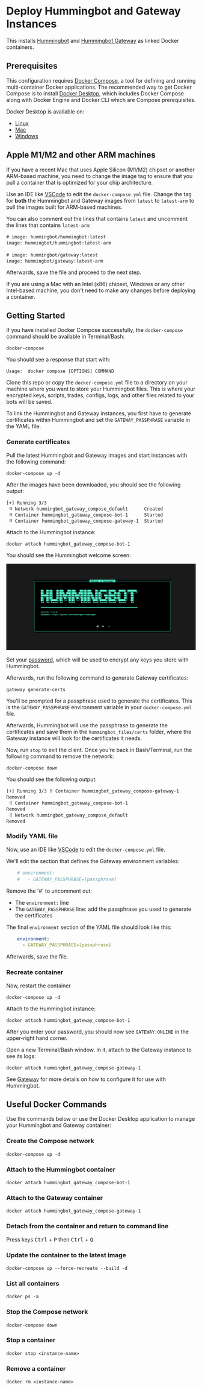 # Deploy Hummingbot and Gateway Instances

This installs [Hummingbot](https://github.com/hummingbot/hummingbot) and [Hummingbot Gateway](https://github.com/hummingbot/gateway) as linked Docker containers.

## Prerequisites

This configuration requires [Docker Compose](https://docs.docker.com/compose/), a tool for defining and running multi-container Docker applications. The recommended way to get Docker Compose is to install [Docker Desktop](https://www.docker.com/products/docker-desktop/), which includes Docker Compose along with Docker Engine and Docker CLI which are Compose prerequisites.

Docker Desktop is available on:

* [Linux](https://docs.docker.com/desktop/install/linux-install/)
* [Mac](https://docs.docker.com/desktop/install/mac-install/)
* [Windows](https://docs.docker.com/desktop/install/windows-install/)


## Apple M1/M2 and other ARM machines

If you have a recent Mac that uses Apple Silicon (M1/M2) chipset or another ARM-based machine, you need to change the image tag to ensure that you pull a container that is optimized for your chip architecture. 

Use an IDE like [VSCode](https://code.visualstudio.com/) to edit the `docker-compose.yml` file. Change the tag for **both** the Hummingbot and Gateway images from `latest` to `latest-arm` to pull the images built for ARM-based machines. 

You can also comment out the lines that contains `latest` and uncomment the lines that contains `latest-arm`:
```
# image: hummingbot/hummingbot:latest
image: hummingbot/hummingbot:latest-arm

# image: hummingbot/gateway:latest
image: hummingbot/gateway:latest-arm
```

Afterwards, save the file and proceed to the next step.

If you are using a Mac with an Intel (x86) chipset, Windows or any other Intel-based machine, you don't need to make any changes before deploying a container.

## Getting Started

If you have installed Docker Compose successfully, the `docker-compose` command should be available in Terminal/Bash:
```
docker-compose
```

You should see a response that start with:
```
Usage:  docker compose [OPTIONS] COMMAND
```

Clone this repo or copy the `docker-compose.yml` file to a directory on your machine where you want to store your Hummingbot files. This is where your encrypted keys, scripts, trades, configs, logs, and other files related to your bots will be saved.

To link the Hummingbot and Gateway instances, you first have to generate certificates within Hummingbot and set the `GATEWAY_PASSPHRASE` variable in the YAML file.

### Generate certificates

Pull the latest Hummingbot and Gateway images and start instances with the following command:
```
docker-compose up -d
```

After the images have been downloaded, you should see the following output:
```
[+] Running 3/3
 ⠿ Network hummingbot_gateway_compose_default      Created
 ⠿ Container hummingbot_gateway_compose-bot-1      Started
 ⠿ Container hummingbot_gateway_compose-gateway-1  Started       
```

Attach to the Hummingbot instance:
```
docker attach hummingbot_gateway_compose-bot-1
```

You should see the Hummingbot welcome screen:

![welcome screen](../welcome.png)

Set your [password](https://docs.hummingbot.org/operation/password/), which will be used to encrypt any keys you store with Hummingbot.

Afterwards, run the following command to generate Gateway certificates:
```
gateway generate-certs
```

You'll be prompted for a passphrase used to generate the certificates. This is the `GATEWAY_PASSPHRASE` environment variable in your `docker-compose.yml` file.

Afterwards, Hummingbot will use the passphrase to generate the certificates and save them in the `hummingbot_files/certs` folder, where the Gateway instance will look for the certificates it needs.

Now, run `stop` to exit the client. Once you're back in Bash/Terminal, run the following command to remove the network:

```
docker-compose down
```

You should see the following output:
```
[+] Running 3/3 ⠿ Container hummingbot_gateway_compose-gateway-1 Removed
 ⠿ Container hummingbot_gateway_compose-bot-1                    Removed
 ⠿ Network hummingbot_gateway_compose_default                    Removed
```  

### Modify YAML file

Now, use an IDE like [VSCode](https://code.visualstudio.com/) to edit the `docker-compose.yml` file.

We'll edit the section that defines the Gateway environment variables:
```yaml
    # environment:
    #   - GATEWAY_PASSPHRASE=[passphrase]
```

Remove the '#' to uncomment out:
 * The `environment:` line
 * The `GATEWAY_PASSPHRASE` line: add the passphrase you used to generate the certificates

 The final `environment` section of the YAML file should look like this:
```yaml
    environment:
      - GATEWAY_PASSPHRASE=[passphrase]
```

Afterwards, save the file.

### Recreate container

Now, restart the container
```
docker-compose up -d
```

Attach to the Hummingbot instance:
```
docker attach hummingbot_gateway_compose-bot-1
```
After you enter your password, you should now see `GATEWAY:ONLINE` in the upper-right hand corner.

Open a new Terminal/Bash window. In it, attach to the Gateway instance to see its logs:
```
docker attach hummingbot_gateway_compose-gateway-1
```
See [Gateway](https://docs.hummingbot.org/gateway/) for more details on how to configure it for use with Hummingbot.


## Useful Docker Commands

Use the commands below or use the Docker Desktop application to manage your Hummingbot and Gateway container:

### Create the Compose network
```
docker-compose up -d
```

### Attach to the Hummingbot container
```
docker attach hummingbot_gateway_compose-bot-1
```

### Attach to the Gateway container
```
docker attach hummingbot_gateway_compose-gateway-1
```

### Detach from the container and return to command line

Press keys <kbd>Ctrl</kbd> + <kbd>P</kbd> then <kbd>Ctrl</kbd> + <kbd>Q</kbd>


### Update the container to the latest image
```
docker-compose up --force-recreate --build -d
```

### List all containers
```
docker ps -a
```

### Stop the Compose network

```
docker-compose down
```

### Stop a container

```
docker stop <instance-name>
```

### Remove a container
```
docker rm <instance-name>
```
